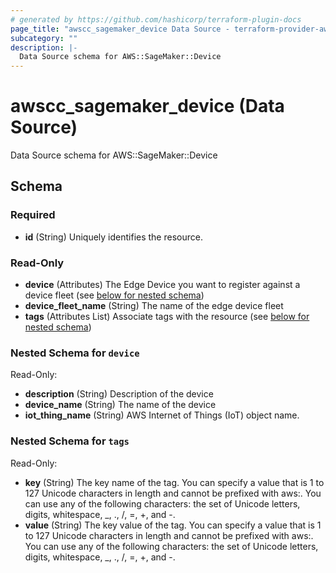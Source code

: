 ```yaml
---
# generated by https://github.com/hashicorp/terraform-plugin-docs
page_title: "awscc_sagemaker_device Data Source - terraform-provider-awscc"
subcategory: ""
description: |-
  Data Source schema for AWS::SageMaker::Device
---
```


# awscc_sagemaker_device (Data Source)

Data Source schema for AWS::SageMaker::Device



<!-- schema generated by tfplugindocs -->
## Schema

### Required

- **id** (String) Uniquely identifies the resource.

### Read-Only

- **device** (Attributes) The Edge Device you want to register against a device fleet (see [below for nested schema](#nestedatt--device))
- **device_fleet_name** (String) The name of the edge device fleet
- **tags** (Attributes List) Associate tags with the resource (see [below for nested schema](#nestedatt--tags))

<a id="nestedatt--device"></a>
### Nested Schema for `device`

Read-Only:

- **description** (String) Description of the device
- **device_name** (String) The name of the device
- **iot_thing_name** (String) AWS Internet of Things (IoT) object name.


<a id="nestedatt--tags"></a>
### Nested Schema for `tags`

Read-Only:

- **key** (String) The key name of the tag. You can specify a value that is 1 to 127 Unicode characters in length and cannot be prefixed with aws:. You can use any of the following characters: the set of Unicode letters, digits, whitespace, _, ., /, =, +, and -.
- **value** (String) The key value of the tag. You can specify a value that is 1 to 127 Unicode characters in length and cannot be prefixed with aws:. You can use any of the following characters: the set of Unicode letters, digits, whitespace, _, ., /, =, +, and -.


